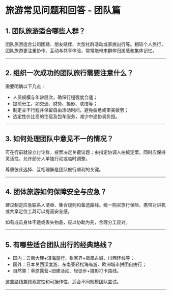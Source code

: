 # 旅游常见问题和回答 - 团队篇

## 1. 团队旅游适合哪些人群？

团队旅游适合公司团建、朋友结伴、大型社群活动或家族出行等。相较个人旅行，团队旅游更注重协作、互动与共享体验，常常能带来群体归属感和集体记忆。

---

## 2. 组织一次成功的团队旅行需要注意什么？

需要明确以下几点：

- 人员规模与年龄层次，确保行程强度合适；
- 提前分工，如交通、财务、摄影、联络等；
- 制定主干行程并保留自由活动时间，避免疲惫或审美疲劳；
- 选定性价比高的住宿及包车服务，减少中途协调负担。

---

## 3. 如何处理团队中意见不一的情况？

可在行前就设立讨论群，投票决定关键议题；由指定协调人拍板定案。同时应保持灵活性，允许部分人单独行动或临时调整。

尊重彼此选择、互相理解是团队旅行顺利的关键。

---

## 4. 团体旅游如何保障安全与应急？

建议制定应急联系人清单、集合规则和备选路线。统一购买旅行保险、携带对讲机或共享定位工具可以提高安全感。

如有成员身体不适或丢失物品，应以协助为先，合理分工应对。

---

## 5. 有哪些适合团队出行的经典路线？

- 国内：云南大理+洱海骑行、张家界+凤凰古城、川西环线等；
- 国外：日本关西深度游、东南亚轻松海岛游、欧洲城市拼团自由行；
- 自然类：草原露营+团建活动、轻徒步+摄影打卡路线。

这些路线兼顾观赏性和可操作性，适合不同规模团队尝试。

---
